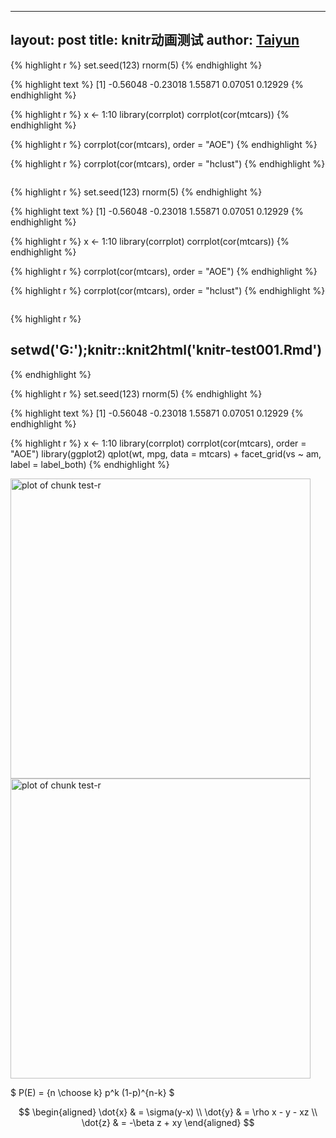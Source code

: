 



---
layout: post
title: knitr动画测试
author: <a href="http://taiyun.github.com/">Taiyun</a>
---



{% highlight r %}
set.seed(123)
rnorm(5)
{% endhighlight %}



{% highlight text %}
[1] -0.56048 -0.23018  1.55871  0.07051  0.12929
{% endhighlight %}



{% highlight r %}
x <- 1:10
library(corrplot)
corrplot(cor(mtcars))
{% endhighlight %}



{% highlight r %}
corrplot(cor(mtcars), order = "AOE")
{% endhighlight %}



{% highlight r %}
corrplot(cor(mtcars), order = "hclust")
{% endhighlight %}


<div class="scianimator"><div id="test_r2swf" style="display: inline-block;"></div></div>
<script type="text/javascript">
  (function($) {
    $(document).ready(function() {
      $("#test_r2swf").scianimator({
          "images": ["http://taiyun.github.com/blog/pic/test-r2swf1.svg", "http://taiyun.github.com/blog/pic/test-r2swf2.svg", "http://taiyun.github.com/blog/pic/test-r2swf3.svg"],
          "delay": 1000,
          "controls": ["first", "previous", "play", "next", "last", "loop", "speed"],
      });
      $("#test_r2swf").scianimator("play");
    });
  })(jQuery);
</script>





{% highlight r %}
set.seed(123)
rnorm(5)
{% endhighlight %}



{% highlight text %}
[1] -0.56048 -0.23018  1.55871  0.07051  0.12929
{% endhighlight %}



{% highlight r %}
x <- 1:10
library(corrplot)
corrplot(cor(mtcars))
{% endhighlight %}



{% highlight r %}
corrplot(cor(mtcars), order = "AOE")
{% endhighlight %}



{% highlight r %}
corrplot(cor(mtcars), order = "hclust")
{% endhighlight %}


<div class="scianimator"><div id="test_r2" style="display: inline-block;"></div></div>
<script type="text/javascript">
  (function($) {
    $(document).ready(function() {
      $("#test_r2").scianimator({
          "images": ["http://taiyun.github.com/blog/pic/test-r21.svg", "http://taiyun.github.com/blog/pic/test-r22.svg", "http://taiyun.github.com/blog/pic/test-r23.svg"],
          "delay": 1000,
          "controls": ["first", "previous", "play", "next", "last", "loop", "speed"],
      });
      $("#test_r2").scianimator("play");
    });
  })(jQuery);
</script>


{% highlight r %}
## setwd('G:');knitr::knit2html('knitr-test001.Rmd')
{% endhighlight %}





{% highlight r %}
set.seed(123)
rnorm(5)
{% endhighlight %}



{% highlight text %}
[1] -0.56048 -0.23018  1.55871  0.07051  0.12929
{% endhighlight %}



{% highlight r %}
x <- 1:10
library(corrplot)
corrplot(cor(mtcars), order = "AOE")
library(ggplot2)
qplot(wt, mpg, data = mtcars) + facet_grid(vs ~ am, label = label_both)
{% endhighlight %}

<img src="http://taiyun.github.com/blog/pic/test-r1.svg" width="480px" height="480px"  alt="plot of chunk test-r" title="plot of chunk test-r" /> <img src="http://taiyun.github.com/blog/pic/test-r2.svg" width="480px" height="480px"  alt="plot of chunk test-r" title="plot of chunk test-r" /> 





$ P(E) = {n \choose k} p^k (1-p)^{n-k} $

$$
  \begin{aligned}
  \dot{x} & = \sigma(y-x) \\
  \dot{y} & = \rho x - y - xz \\
  \dot{z} & = -\beta z + xy
  \end{aligned}
$$

